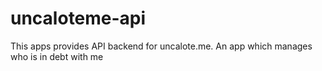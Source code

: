 # uncaloteme-api
This apps provides API backend for uncalote.me. An app which manages who is in debt with me
